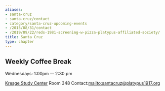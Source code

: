 ```yaml
---
aliases:
- santa-cruz
- santa-cruz/contact
- category/santa-cruz-upcoming-events
- /2015/08/31/contact
- /2019/09/22/reds-1981-screening-w-pizza-platypus-affiliated-society/
title: Santa Cruz
type: chapter
---
```


## Weekly Coffee Break
Wednesdays:
1:00pm -- 2:30 pm


[Kresge Study
Center](https://www.google.de/maps/place/Kresge+Study+Center,+Santa+Cruz,+CA+95064,+USA/@36.9979627,-122.0677587,17z/data=!3m1!4b1!4m5!3m4!1s0x808e4175f2759cf9:0xfc5d17c89e4cf6b9!8m2!3d36.9979515!4d-122.0655677)
Room 348 Contact:[mailto:santacruz@platypus1917.org](mailto:santacruz@platypus1917.org)
